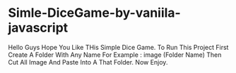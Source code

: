# Simle-DiceGame-by-vaniila-javascript
Hello Guys Hope You Like THis Simple Dice Game.
To Run This Project First Create A Folder With Any Name For Example : image (Folder Name)
Then Cut All Image And Paste Into A That Folder.
Now Enjoy.
